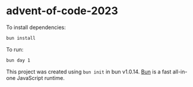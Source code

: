# advent-of-code-2023

To install dependencies:

```bash
bun install
```

To run:

```bash
bun day 1
```

This project was created using `bun init` in bun v1.0.14. [Bun](https://bun.sh) is a fast all-in-one JavaScript runtime.
